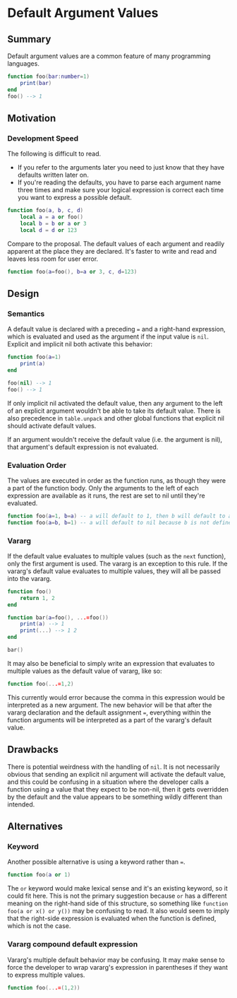 # Default Argument Values

## Summary

Default argument values are a common feature of many programming languages.

```lua
function foo(bar:number=1)
    print(bar)
end
foo() --> 1
```

## Motivation

### Development Speed

The following is difficult to read.
* If you refer to the arguments later you need to just know that they have defaults written later on.
* If you're reading the defaults, you have to parse each argument name three times and make sure your logical expression is correct each time you want to express a possible default.
```lua
function foo(a, b, c, d)
    local a = a or foo()
    local b = b or a or 3
    local d = d or 123
```

Compare to the proposal. The default values of each argument and readily apparent at the place they are declared. It's faster to write and read and leaves less room for user error.
```lua
function foo(a=foo(), b=a or 3, c, d=123)
```

## Design

### Semantics
A default value is declared with a preceding `=` and a right-hand expression, which is evaluated and used as the argument if the input value is `nil`. Explicit and implicit nil both activate this behavior:

```lua
function foo(a=1)
    print(a)
end

foo(nil) --> 1
foo() --> 1
```

If only implicit nil activated the default value, then any argument to the left of an explicit argument wouldn't be able to take its default value. There is also precedence in `table.unpack` and other global functions that explicit nil should activate default values.

If an argument wouldn't receive the default value (i.e. the argument is nil), that argument's default expression is not evaluated.

### Evaluation Order
The values are executed in order as the function runs, as though they were a part of the function body. Only the arguments to the left of each expression are available as it runs, the rest are set to nil until they're evaluated.

```lua
function foo(a=1, b=a) -- a will default to 1, then b will default to a
function foo(a=b, b=1) -- a will default to nil because b is not defined yet, then b will default to 1
```

### Vararg
If the default value evaluates to multiple values (such as the `next` function), only the first argument is used. The vararg is an exception to this rule. If the vararg's default value evaluates to multiple values, they will all be passed into the vararg.

```lua
function foo()
    return 1, 2
end

function bar(a=foo(), ...=foo())
    print(a) --> 1
    print(...) --> 1 2
end

bar()
```

It may also be beneficial to simply write an expression that evaluates to multiple values as the default value of vararg, like so:

```lua
function foo(...=1,2)
```

This currently would error because the comma in this expression would be interpreted as a new argument. The new behavior will be that after the vararg declaration and the default assignment `=`, everything within the function arguments will be interpreted as a part of the vararg's default value.

## Drawbacks

There is potential weirdness with the handling of `nil`. It is not necessarily obvious that sending an explicit nil argument will activate the default value, and this could be confusing in a situation where the developer calls a function using a value that they expect to be non-nil, then it gets overridden by the default and the value appears to be something wildly different than intended.

## Alternatives

### Keyword
Another possible alternative is using a keyword rather than `=`.

```lua
function foo(a or 1)
```

The `or` keyword would make lexical sense and it's an existing keyword, so it could fit here. This is not the primary suggestion because `or` has a different meaning on the right-hand side of this structure, so something like `function foo(a or x() or y())` may be confusing to read. It also would seem to imply that the right-side expression is evaluated when the function is defined, which is not the case.

### Vararg compound default expression
Vararg's multiple default behavior may be confusing. It may make sense to force the developer to wrap vararg's expression in parentheses if they want to express multiple values.

```lua
function foo(...=(1,2))
```